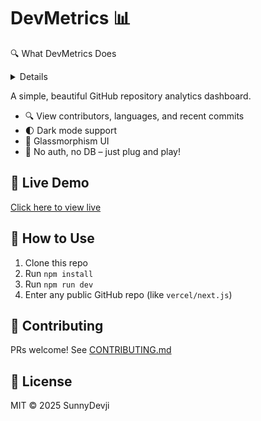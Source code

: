 # DevMetrics 📊
🔍 What DevMetrics Does
<details>

📊 Visualizes GitHub Repository Stats without login or setup


🧠 Analyzes Language Distribution with interactive pie charts

👥 Shows Contributor Insights in a clean format

🕒 Lists Recent Commits with author and message details

💡 Fetches Live Data from GitHub’s public API instantly

🌙 Dark Mode UI with elegant glassmorphism design

🚫 No Auth, No Database — just open and analyze!
</details>

A simple, beautiful GitHub repository analytics dashboard.

- 🔍 View contributors, languages, and recent commits
- 🌓 Dark mode support
- 🧊 Glassmorphism UI
- 🚫 No auth, no DB – just plug and play!

## 🚀 Live Demo

[Click here to view live](https://sunnydevji.github.io/devmetrics)

## 🔧 How to Use

1. Clone this repo  
2. Run `npm install`  
3. Run `npm run dev`  
4. Enter any public GitHub repo (like `vercel/next.js`)

## 🤝 Contributing

PRs welcome! See [CONTRIBUTING.md](./CONTRIBUTING.md)

## 📄 License

MIT © 2025 SunnyDevji
